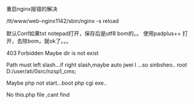 重启nginx报错的解决


/tt/www/web-nginx1142/sbin/nginx -s reload 

默认Conf如果txt notepad打开，保存后是utf8 bom的。。
使用padplus++ 打开，去除bom，就ok了。。。



403 Forbidden
Maybe  dir is not exist


Path must left slash...if right slash,maybe auto jwei l ...so sinbsheo..
	root D:/user/ati/0src/nzsp1_cms;


Maybe  php not start...boot php cgi exe..


No this.php file ,cant find
